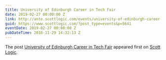 ```yaml
---
title: University of Edinburgh Career in Tech Fair
date: 2019-02-27 00:00:00 Z
link: http://ante.scottlogic.com/events/university-of-edinburgh-career-in-tech-fair/
guid: https://www.scottlogic.com/?post_type=events&p=5641
eventDate: 2019-02-27 00:00:00 Z
pubDateTime: 2018-11-29 14:32:13 Z
---
```


<p>The post <a rel="nofollow" href="http://ante.scottlogic.com/events/university-of-edinburgh-career-in-tech-fair/">University of Edinburgh Career in Tech Fair</a> appeared first on <a rel="nofollow" href="http://ante.scottlogic.com">Scott Logic</a>.</p>